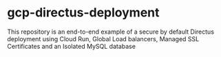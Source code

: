# gcp-directus-deployment
This repository is an end-to-end example of a secure by default Directus deployment using Cloud Run, Global Load balancers, Managed SSL Certificates and an Isolated MySQL database
